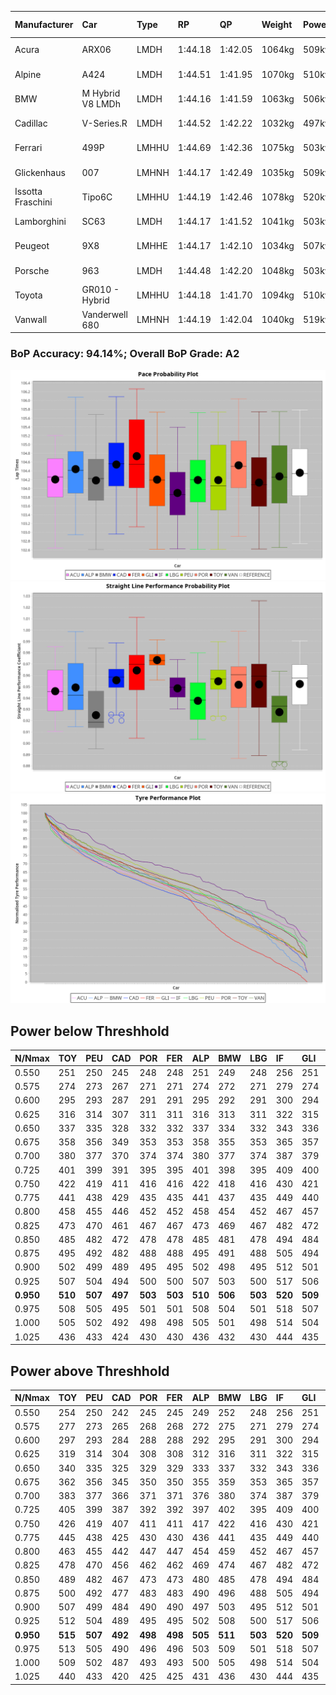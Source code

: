 |Manufacturer|Car|Type|RP|QP|Weight|Power¹|Threshhold|PINC|Power²|E/Stint|AVG Vmax|FDS|RDLC|L/Stint|BOP-Grade|ModelAccuracy|ModelPoints|Match%|
|:-|:-|:-|:-|:-|:-|:-|:-|:-|:-|:-|:-|:-|:-|:-|:-|:-|:-|:-|
|Acura|ARX06|LMDH|1:44.18|1:42.05|1064kg|509kw|210.0kph|-1%|504kw|902MJ|289.66kph-305.56kph|-|1.00|33|-B2|100.00%|995|81.45%|
|Alpine|A424|LMDH|1:44.51|1:41.95|1070kg|510kw|210.0kph|-1%|505kw|903MJ|290.13kph-309.04kph|-|1.00|33|+A2|81.46%|523|93.78%|
|BMW|M Hybrid V8 LMDh|LMDH|1:44.16|1:41.59|1063kg|506kw|210.0kph|1%|511kw|894MJ|287.25kph-308.99kph|-|1.01|33|-A2|98.60%|1690|94.08%|
|Cadillac|V-Series.R|LMDH|1:44.52|1:42.22|1032kg|497kw|210.0kph|-1%|492kw|870MJ|286.17kph-308.58kph|-|1.03|33|+B1|98.38%|1765|85.38%|
|Ferrari|499P|LMHHU|1:44.69|1:42.36|1075kg|503kw|210.0kph|-1%|498kw|885MJ|289.15kph-309.76kph|190kph|1.02|33|+A2|92.24%|2247|94.19%|
|Glickenhaus|007|LMHNH|1:44.17|1:42.49|1035kg|509kw|210.0kph|0%|509kw|904MJ|296.01kph-306.96kph|-|0.95|33|+A2|96.18%|554|91.50%|
|Issotta Fraschini|Tipo6C|LMHHU|1:44.19|1:42.46|1078kg|520kw|210.0kph|0%|520kw|922MJ|292.38kph-302.16kph|190kph|1.03|33|+A2|66.67%|96|92.83%|
|Lamborghini|SC63|LMDH|1:44.17|1:41.52|1041kg|503kw|210.0kph|0%|503kw|884MJ|289.05kph-305.83kph|-|1.05|33|~A1|96.77%|419|96.49%|
|Peugeot|9X8|LMHHE|1:44.17|1:42.10|1034kg|507kw|210.0kph|0%|507kw|899MJ|288.00kph-309.63kph|150kph|1.03|33|~A1|87.65%|1795|100.00%|
|Porsche|963|LMDH|1:44.48|1:42.20|1048kg|503kw|210.0kph|-1%|498kw|886MJ|287.51kph-309.06kph|-|1.02|33|~A1|96.81%|5438|100.00%|
|Toyota|GR010 - Hybrid|LMHHU|1:44.18|1:41.70|1094kg|510kw|210.0kph|1%|515kw|907MJ|287.24kph-316.67kph|190kph|1.00|33|~A1|86.04%|1751|100.00%|
|Vanwall|Vanderwell 680|LMHNH|1:44.19|1:42.04|1040kg|519kw|210.0kph|0%|519kw|901MJ|283.56kph-304.50kph|-|1.00|33|~A1|91.42%|501|100.00%|

### BoP Accuracy: 94.14%; Overall BoP Grade: A2
![PACECHART](./IMG/ACOMETHOD.png)
![STRAIGHTLINEPERFORMANCECHART](./IMG/ACOMETHOD_sp.png)
![TYREPERFORMANCECHART](./IMG/ACOMETHOD_tw.png)

## Power below Threshhold
|N/Nmax|TOY|PEU|CAD|POR|FER|ALP|BMW|LBG|IF|GLI|VAN|ACU|
|:-|:-|:-|:-|:-|:-|:-|:-|:-|:-|:-|:-|:-|
|0.550|251|250|245|248|248|251|249|248|256|251|256|251|
|0.575|274|273|267|271|271|274|272|271|279|274|279|274|
|0.600|295|293|287|291|291|295|292|291|300|294|299|294|
|0.625|316|314|307|311|311|316|313|311|322|315|321|315|
|0.650|337|335|328|332|332|337|334|332|343|336|342|336|
|0.675|358|356|349|353|353|358|355|353|365|357|364|357|
|0.700|380|377|370|374|374|380|377|374|387|379|386|379|
|0.725|401|399|391|395|395|401|398|395|409|400|408|400|
|0.750|422|419|411|416|416|422|418|416|430|421|429|421|
|0.775|441|438|429|435|435|441|437|435|449|440|448|440|
|0.800|458|455|446|452|452|458|454|452|467|457|466|457|
|0.825|473|470|461|467|467|473|469|467|482|472|481|472|
|0.850|485|482|472|478|478|485|481|478|494|484|493|484|
|0.875|495|492|482|488|488|495|491|488|505|494|504|494|
|0.900|502|499|489|495|495|502|498|495|512|501|511|501|
|0.925|507|504|494|500|500|507|503|500|517|506|516|506|
|**0.950**|**510**|**507**|**497**|**503**|**503**|**510**|**506**|**503**|**520**|**509**|**519**|**509**|
|0.975|508|505|495|501|501|508|504|501|518|507|517|507|
|1.000|505|502|492|498|498|505|501|498|514|504|513|504|
|1.025|436|433|424|430|430|436|432|430|444|435|443|435|

## Power above Threshhold
|N/Nmax|TOY|PEU|CAD|POR|FER|ALP|BMW|LBG|IF|GLI|VAN|ACU|
|:-|:-|:-|:-|:-|:-|:-|:-|:-|:-|:-|:-|:-|
|0.550|254|250|242|245|245|249|252|248|256|251|256|248|
|0.575|277|273|265|268|268|272|275|271|279|274|279|271|
|0.600|297|293|284|288|288|292|295|291|300|294|299|291|
|0.625|319|314|304|308|308|312|316|311|322|315|321|312|
|0.650|340|335|325|329|329|333|337|332|343|336|342|333|
|0.675|362|356|345|350|350|355|359|353|365|357|364|354|
|0.700|383|377|366|371|371|376|380|374|387|379|386|375|
|0.725|405|399|387|392|392|397|402|395|409|400|408|396|
|0.750|426|419|407|411|411|417|422|416|430|421|429|416|
|0.775|445|438|425|430|430|436|441|435|449|440|448|435|
|0.800|463|455|442|447|447|454|459|452|467|457|466|453|
|0.825|478|470|456|462|462|469|474|467|482|472|481|468|
|0.850|489|482|467|473|473|480|485|478|494|484|493|479|
|0.875|500|492|477|483|483|490|496|488|505|494|504|489|
|0.900|507|499|484|490|490|497|503|495|512|501|511|496|
|0.925|512|504|489|495|495|502|508|500|517|506|516|501|
|**0.950**|**515**|**507**|**492**|**498**|**498**|**505**|**511**|**503**|**520**|**509**|**519**|**504**|
|0.975|513|505|490|496|496|503|509|501|518|507|517|502|
|1.000|509|502|487|493|493|500|505|498|514|504|513|499|
|1.025|440|433|420|425|425|431|436|430|444|435|443|430|
